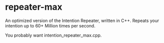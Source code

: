 # repeater-max
An optimized version of the Intention Repeater, written in C++.
Repeats your intention up to 60+ Million times per second.

You probably want intention_repeater_max.cpp.

